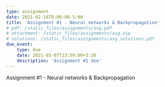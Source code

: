 ```yaml
---
type: assignment
date: 2021-02-16T8:00:00-5:00
title: 'Assignment #1 - Neural networks & Backpropagation'
# pdf: /static_files/assignments/asg.pdf
# attachment: /static_files/assignments/asg.zip
# solutions: /static_files/assignments/asg_solutions.pdf
due_event: 
    type: due
    date: 2021-03-07T23:59:00+3:30
    description: 'Assignment #1 due'
---
```

Assignment #1 - Neural networks & Backpropagation